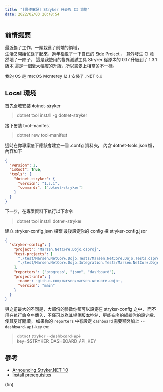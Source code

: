 ```yaml
---
title: "[實作筆記] Stryker 升級與 CI 調整"
date: 2022/02/03 20:48:54
---
```


## 前情提要

最近換了工作，一頭栽進了前端的領域，  
生活又開始忙錄了起來，過年檢視了一下自已的 Side Project ，
意外發生 CI 竟然壞了一陣子，
這是我使用的變異測試工具 Stryker 從原本的 0.17 升級到了 1.3.1 版本
這是一個蠻大幅度的升版，所以設定上相當的不一樣。

我的 OS 是 macOS Monterey 12.1
安裝了 .NET 6.0

## Local 環境

首先全域安裝 dotnet-stryker

> dotnet tool install -g dotnet-stryker

接下安裝 tool-manifest

> dotnet new tool-manifest

這時在你專案底下應該會建立一個 .config 資料夾，
內含 dotnet-tools.json 檔，內容如下

```json
{
  "version": 1,
  "isRoot": true,
  "tools": {
    "dotnet-stryker": {
      "version": "1.3.1",
      "commands": ["dotnet-stryker"]
    }
  }
}
```

下一步，在專案資料下執行以下命令

> dotnet tool install dotnet-stryker

建立 stryker-config.json 檔案
最後設定你的 config 檔 stryker-config.json

```json
{
  "stryker-config": {
    "project": "Marsen.NetCore.Dojo.csproj",
    "test-projects": [
      "./test/Marsen.NetCore.Dojo.Tests/Marsen.NetCore.Dojo.Tests.csproj",
      "./test/Marsen.NetCore.Dojo.Integration.Tests/Marsen.NetCore.Dojo.Integration.Tests.csproj"
    ],
    "reporters": ["progress", "json", "dashboard"],
    "project-info": {
      "name": "github.com/marsen/Marsen.NetCore.Dojo",
      "version": "main"
    }
  }
}
```

與之前最大的不同是，大部份的參數你都可以設定在 stryker-config 之中，
而不用在執行命令中傳入，不僅可以為其提供版本控制，更能有序的組織你的設定檔，
使其更好閱讀。
如果你的 `reporters` 中有設定 `dashboard` 需要額外加上 `--dashboard-api-key`
ex:

> dotnet stryker --dashboard-api-key=$STRYKER_DASHBOARD_API_KEY

## 參考

- [Announcing Stryker.NET 1.0](https://stryker-mutator.io/blog/2021-30-10-announcing-stryker-net-1.md/)
- [Install prerequisites](https://stryker-mutator.io/docs/stryker-net/getting-started)

(fin)
